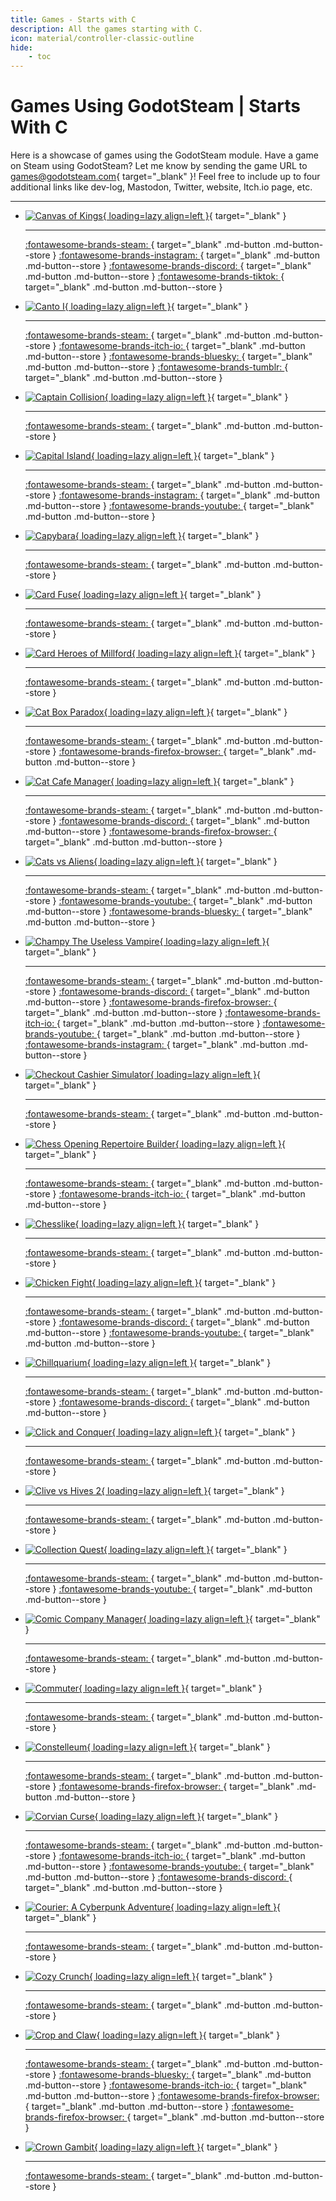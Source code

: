 ```yaml
---
title: Games - Starts with C
description: All the games starting with C.
icon: material/controller-classic-outline
hide:
    - toc
---
```


# Games Using GodotSteam | Starts With C

Here is a showcase of games using the GodotSteam module. Have a game on Steam using GodotSteam? Let me know by sending the game URL to [games@godotsteam.com](mailto:games@godotsteam.com){ target="\_blank" }!  Feel free to include up to four additional links like dev-log, Mastodon, Twitter, website, Itch.io page, etc.

---

<div id="games" class="grid cards" markdown>

- [![Canvas of Kings](https://steamcdn-a.akamaihd.net/steam/apps/2498570/header.jpg){ loading=lazy align=left }](https://store.steampowered.com/app/2498570/Canvas_of_Kings/){ target="\_blank" }

	---

	[ :fontawesome-brands-steam: ](https://store.steampowered.com/app/2498570/Canvas_of_Kings/){ target="\_blank" .md-button .md-button--store }
	[ :fontawesome-brands-instagram: ](https://www.instagram.com/mightofmerchants/){ target="\_blank" .md-button .md-button--store }
	[ :fontawesome-brands-discord: ](https://discord.gg/JTBS2xWedR){ target="\_blank" .md-button .md-button--store }
	[ :fontawesome-brands-tiktok: ](https://www.tiktok.com/@mightofmerchants){ target="\_blank" .md-button .md-button--store }

- [![Canto I](https://steamcdn-a.akamaihd.net/steam/apps/3096700/header.jpg){ loading=lazy align=left }](https://store.steampowered.com/app/3096700/Canto_I/){ target="\_blank" }

	---

	[ :fontawesome-brands-steam: ](https://store.steampowered.com/app/3096700/Canto_I/){ target="\_blank" .md-button .md-button--store }
	[ :fontawesome-brands-itch-io: ](https://ludosgd.itch.io/canto-i){ target="\_blank" .md-button .md-button--store }
	[ :fontawesome-brands-bluesky: ](https://bsky.app/profile/ludosgd.bsky.social){ target="\_blank" .md-button .md-button--store }
	[ :fontawesome-brands-tumblr: ](https://ludosgd.tumblr.com/){ target="\_blank" .md-button .md-button--store }

- [![Captain Collision](https://steamcdn-a.akamaihd.net/steam/apps/1693380/header.jpg){ loading=lazy align=left }](https://store.steampowered.com/app/1693380/Captain_Collision/){ target="\_blank" }

	---

	[ :fontawesome-brands-steam: ](https://store.steampowered.com/app/1693380/Captain_Collision/){ target="\_blank" .md-button .md-button--store }

- [![Capital Island](https://steamcdn-a.akamaihd.net/steam/apps/1757570/header.jpg){ loading=lazy align=left }](https://store.steampowered.com/app/1757570/Capital_Island/){ target="\_blank" }

	---

	[ :fontawesome-brands-steam: ](https://store.steampowered.com/app/1757570/Capital_Island/){ target="\_blank" .md-button .md-button--store }
	[ :fontawesome-brands-instagram: ](https://www.instagram.com/willdreamsgames/){ target="\_blank" .md-button .md-button--store }
	[ :fontawesome-brands-youtube: ](https://www.youtube.com/channel/UCXeHZLFETcYHjZdJe-b8gUA){ target="\_blank" .md-button .md-button--store }

- [![Capybara](https://steamcdn-a.akamaihd.net/steam/apps/3118290/header.jpg){ loading=lazy align=left }](https://store.steampowered.com/app/3118290/Capybara/){ target="\_blank" }

	---

	[ :fontawesome-brands-steam: ](https://store.steampowered.com/app/3118290/Capybara/){ target="\_blank" .md-button .md-button--store }

- [![Card Fuse](https://steamcdn-a.akamaihd.net/steam/apps/2698680/header.jpg){ loading=lazy align=left }](https://store.steampowered.com/app/2698680/Card_Fuse/){ target="\_blank" }

	---

	[ :fontawesome-brands-steam: ](https://store.steampowered.com/app/2698680/Card_Fuse/){ target="\_blank" .md-button .md-button--store }

- [![Card Heroes of Millford](https://steamcdn-a.akamaihd.net/steam/apps/3343630/header.jpg){ loading=lazy align=left }](https://store.steampowered.com/app/3343630/Card_Heroes_of_Millford/){ target="\_blank" }

	---

	[ :fontawesome-brands-steam: ](https://store.steampowered.com/app/3343630/Card_Heroes_of_Millford/){ target="\_blank" .md-button .md-button--store }

- [![Cat Box Paradox](https://steamcdn-a.akamaihd.net/steam/apps/1771200/header.jpg){ loading=lazy align=left }](https://store.steampowered.com/app/1771200/Cat_Box_Paradox/){ target="\_blank" }

	---

	[ :fontawesome-brands-steam: ](https://store.steampowered.com/app/1771200/Cat_Box_Paradox/){ target="\_blank" .md-button .md-button--store }
	[ :fontawesome-brands-firefox-browser: ](https://www.biscuitlocker.com/game_cat_box_paradox/){ target="\_blank" .md-button .md-button--store }

- [![Cat Cafe Manager](https://steamcdn-a.akamaihd.net/steam/apps/1354830/header.jpg){ loading=lazy align=left }](https://store.steampowered.com/app/1354830/Cat_Cafe_Manager/){ target="\_blank" }

	---

	[ :fontawesome-brands-steam: ](https://store.steampowered.com/app/1354830/Cat_Cafe_Manager/){ target="\_blank" .md-button .md-button--store }
	[ :fontawesome-brands-discord: ](https://discord.gg/uNhAYFV6KH){ target="\_blank" .md-button .md-button--store }
	[ :fontawesome-brands-firefox-browser: ](https://catcafemanager.com){ target="\_blank" .md-button .md-button--store }

- [![Cats vs Aliens](https://steamcdn-a.akamaihd.net/steam/apps/2896390/header.jpg){ loading=lazy align=left }](https://store.steampowered.com/app/2896390/Cats_vs_Aliens/){ target="\_blank" }

	---

	[ :fontawesome-brands-steam: ](https://store.steampowered.com/app/2896390/Cats_vs_Aliens/){ target="\_blank" .md-button .md-button--store }
	[ :fontawesome-brands-youtube: ](https://www.youtube.com/@EchoInAVoid){ target="\_blank" .md-button .md-button--store }
	[ :fontawesome-brands-bluesky: ](https://bsky.app/profile/echoinavoid.bsky.social){ target="\_blank" .md-button .md-button--store }

- [![Champy The Useless Vampire](https://steamcdn-a.akamaihd.net/steam/apps/2426350/header.jpg){ loading=lazy align=left }](https://store.steampowered.com/app/2426350/Champy_the_Useless_Vampire/){ target="\_blank" }

	---

	[ :fontawesome-brands-steam: ](https://store.steampowered.com/app/2426350/Champy_the_Useless_Vampire/){ target="\_blank" .md-button .md-button--store }
	[ :fontawesome-brands-discord: ](https://discord.gg/FB539xWFcw){ target="\_blank" .md-button .md-button--store }
	[ :fontawesome-brands-firefox-browser: ](https://www.trueascension.productions/){ target="\_blank" .md-button .md-button--store }
	[ :fontawesome-brands-itch-io: ](https://true-ascension.itch.io/){ target="\_blank" .md-button .md-button--store }
	[ :fontawesome-brands-youtube: ](https://www.youtube.com/@trueascensionproductions/){ target="\_blank" .md-button .md-button--store }
	[ :fontawesome-brands-instagram: ](https://www.instagram.com/trueascension.productions/){ target="\_blank" .md-button .md-button--store }

- [![Checkout Cashier Simulator](https://steamcdn-a.akamaihd.net/steam/apps/2969140/header.jpg){ loading=lazy align=left }](https://store.steampowered.com/app/2969140/Checkout_Cashier_Simulator/){ target="\_blank" }

	---

	[ :fontawesome-brands-steam: ](https://store.steampowered.com/app/2969140/Checkout_Cashier_Simulator/){ target="\_blank" .md-button .md-button--store }

- [![Chess Opening Repertoire Builder](https://steamcdn-a.akamaihd.net/steam/apps/2755460/header.jpg){ loading=lazy align=left }](https://store.steampowered.com/app/2755460/Chess_Opening_Repertoire_Builder/){ target="\_blank" }

	---

	[ :fontawesome-brands-steam: ](https://store.steampowered.com/app/2755460/Chess_Opening_Repertoire_Builder/){ target="\_blank" .md-button .md-button--store }
	[ :fontawesome-brands-itch-io: ](https://branegames.itch.io/){ target="\_blank" .md-button .md-button--store }

- [![Chesslike](https://steamcdn-a.akamaihd.net/steam/apps/2655760/header.jpg){ loading=lazy align=left }](https://store.steampowered.com/app/2655760/Chesslike/){ target="\_blank" }

	---

	[ :fontawesome-brands-steam: ](https://store.steampowered.com/app/2655760/Chesslike/){ target="\_blank" .md-button .md-button--store }

- [![Chicken Fight](https://steamcdn-a.akamaihd.net/steam/apps/2159470/header.jpg){ loading=lazy align=left }](https://store.steampowered.com/app/2159470/Chicken_Fight/){ target="\_blank" }

	---

	[ :fontawesome-brands-steam: ](https://store.steampowered.com/app/2159470/Chicken_Fight/){ target="\_blank" .md-button .md-button--store }
	[ :fontawesome-brands-discord: ](https://discord.gg/CXWc7ar6Xp){ target="\_blank" .md-button .md-button--store }
	[ :fontawesome-brands-youtube: ](https://www.youtube.com/@lightbulbengine/){ target="\_blank" .md-button .md-button--store }

- [![Chillquarium](https://steamcdn-a.akamaihd.net/steam/apps/2276930/header.jpg){ loading=lazy align=left }](https://store.steampowered.com/app/2276930/Chillquarium/){ target="\_blank" }

	---

	[ :fontawesome-brands-steam: ](https://store.steampowered.com/app/2276930/Chillquarium/){ target="\_blank" .md-button .md-button--store }
	[ :fontawesome-brands-discord: ](https://discord.com/invite/wzFChuVRjx){ target="\_blank" .md-button .md-button--store }

- [![Click and Conquer](https://shared.cloudflare.steamstatic.com/store_item_assets/steam/apps/3267900/7adb8dfa4a64a758322146ca3eb24da141eaaa6f/header.jpg?t=1745449586){ loading=lazy align=left }](https://store.steampowered.com/app/3267900/Click_and_Conquer/){ target="\_blank" }

	---

	[ :fontawesome-brands-steam: ](https://store.steampowered.com/app/3267900/Click_and_Conquer/){ target="\_blank" .md-button .md-button--store }

- [![Clive vs Hives 2](https://steamcdn-a.akamaihd.net/steam/apps/1883230/header.jpg){ loading=lazy align=left }](https://store.steampowered.com/app/1883230/Clive_vs_Hives_2/){ target="\_blank" }

	---

	[ :fontawesome-brands-steam: ](https://store.steampowered.com/app/1883230/Clive_vs_Hives_2/){ target="\_blank" .md-button .md-button--store }

- [![Collection Quest](https://steamcdn-a.akamaihd.net/steam/apps/1278090/header.jpg){ loading=lazy align=left }](https://store.steampowered.com/app/1278090/Collection_Quest/){ target="\_blank" }

	---

	[ :fontawesome-brands-steam: ](https://store.steampowered.com/app/1278090/Collection_Quest/){ target="\_blank" .md-button .md-button--store }
	[ :fontawesome-brands-youtube: ](https://www.youtube.com/channel/UCOc_IzuiLnY4LLDc_VHOj3A){ target="\_blank" .md-button .md-button--store }

- [![Comic Company Manager](https://steamcdn-a.akamaihd.net/steam/apps/1612950/header.jpg){ loading=lazy align=left }](https://store.steampowered.com/app/1612950/Comic_Company_Manager/){ target="\_blank" }

	---

	[ :fontawesome-brands-steam: ](https://store.steampowered.com/app/1612950/Comic_Company_Manager/){ target="\_blank" .md-button .md-button--store }

- [![Commuter](https://steamcdn-a.akamaihd.net/steam/apps/1802500/header.jpg){ loading=lazy align=left }](https://store.steampowered.com/app/1802500/Commuter/){ target="\_blank" }

	---

	[ :fontawesome-brands-steam: ](https://store.steampowered.com/app/1802500/Commuter/){ target="\_blank" .md-button .md-button--store }

- [![Constelleum](https://steamcdn-a.akamaihd.net/steam/apps/1796970/header.jpg){ loading=lazy align=left }](https://store.steampowered.com/app/1796970/Constelleum/){ target="\_blank" }

	---

	[ :fontawesome-brands-steam: ](https://store.steampowered.com/app/1796970/Constelleum/){ target="\_blank" .md-button .md-button--store }
	[ :fontawesome-brands-firefox-browser: ](https://constelleum.com/){ target="\_blank" .md-button .md-button--store }

- [![Corvian Curse](https://steamcdn-a.akamaihd.net/steam/apps/2626080/header.jpg){ loading=lazy align=left }](https://store.steampowered.com/app/2626080/Corvian_Curse/){ target="\_blank" }

	---

	[ :fontawesome-brands-steam: ](https://store.steampowered.com/app/2626080/Corvian_Curse/){ target="\_blank" .md-button .md-button--store }
	[ :fontawesome-brands-itch-io: ](https://made-by-gare.itch.io/corvian-curse){ target="\_blank" .md-button .md-button--store }
	[ :fontawesome-brands-youtube: ](https://www.youtube.com/@madebygare){ target="\_blank" .md-button .md-button--store }
	[ :fontawesome-brands-discord: ](https://discord.gg/xsq2Fy2qRT){ target="\_blank" .md-button .md-button--store }

- [![Courier: A Cyberpunk Adventure](https://steamcdn-a.akamaihd.net/steam/apps/2326000/header.jpg){ loading=lazy align=left }](https://store.steampowered.com/app/2326000/Courier_A_Cyberpunk_Adventure/){ target="\_blank" }

	---

	[ :fontawesome-brands-steam: ](https://store.steampowered.com/app/2326000/Courier_A_Cyberpunk_Adventure/){ target="\_blank" .md-button .md-button--store }

- [![Cozy Crunch](https://steamcdn-a.akamaihd.net/steam/apps/3721660/header.jpg){ loading=lazy align=left }](https://store.steampowered.com/app/3721660/Cozy_Crunch/){ target="\_blank" }

	---

	[ :fontawesome-brands-steam: ](https://store.steampowered.com/app/3721660/Cozy_Crunch/){ target="\_blank" .md-button .md-button--store }

- [![Crop and Claw](https://steamcdn-a.akamaihd.net/steam/apps/2760970/header.jpg){ loading=lazy align=left }](https://store.steampowered.com/app/2760970/Crop_and_Claw/){ target="\_blank" }

	---

	[ :fontawesome-brands-steam: ](https://store.steampowered.com/app/2760970/Crop_and_Claw/){ target="\_blank" .md-button .md-button--store }
	[ :fontawesome-brands-bluesky: ](https://bsky.app/profile/dinoleaf.bsky.social){ target="\_blank" .md-button .md-button--store }
	[ :fontawesome-brands-itch-io: ](https://dinoleaf.itch.io/crop-and-claw){ target="\_blank" .md-button .md-button--store }
	[ :fontawesome-brands-firefox-browser: ](https://cropandclaw.com/){ target="\_blank" .md-button .md-button--store }
	[ :fontawesome-brands-firefox-browser: ](https://dinoleaf.com/){ target="\_blank" .md-button .md-button--store }

- [![Crown Gambit](https://steamcdn-a.akamaihd.net/steam/apps/2447980/header.jpg){ loading=lazy align=left }](https://store.steampowered.com/app/2447980/Crown_Gambit/){ target="\_blank" }

	---

	[ :fontawesome-brands-steam: ](https://store.steampowered.com/app/2447980/Crown_Gambit/){ target="\_blank" .md-button .md-button--store }

</div>